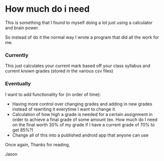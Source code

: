 # How much do i need
This is something that I found to myself doing a lot just using a calculator and brain power.

So instead of do it the normal way I wrote a program that did all the work for me.

### Currently

This just calculates your current mark based off your class syllabus and current known grades (stored in the various csv files) 


### Eventually

I want to add functionality for (in order of time):
- Having more control over changing grades and adding in new grades instead of rewriting it everytime I want to change it.
- Calculation of how high a grade is needed for a certain assignment in order to achieve a final grade of some amount (ex. How much do I need on the final worth 30% of my grade if I have a current grade of 70% to get 85%?)
- Change all of this into a published android app that anyone can use

Once again, Thanks for reading,

Jason